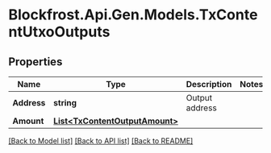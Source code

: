 # Blockfrost.Api.Gen.Models.TxContentUtxoOutputs
## Properties

Name | Type | Description | Notes
------------ | ------------- | ------------- | -------------
**Address** | **string** | Output address | 
**Amount** | [**List&lt;TxContentOutputAmount&gt;**](TxContentOutputAmount.md) |  | 

[[Back to Model list]](../README.md#documentation-for-models) [[Back to API list]](../README.md#documentation-for-api-endpoints) [[Back to README]](../README.md)


